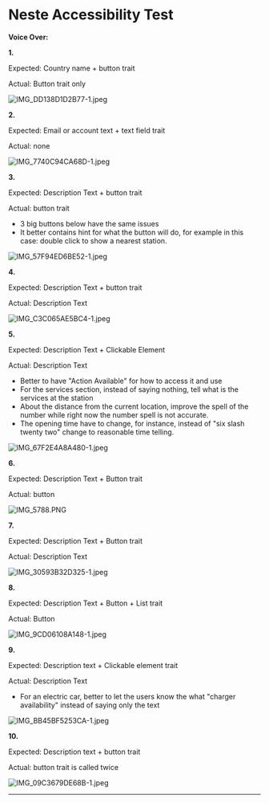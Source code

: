 
# Neste Accessibility Test # 

 **Voice Over:**

**1.**

Expected: Country name + button trait

Actual: Button trait only

![IMG_DD138D1D2B77-1.jpeg](images/issues-1.jpg)

**2.**

Expected: Email or account text + text field trait

Actual: none

![IMG_7740C94CA68D-1.jpeg](images/issues-2.jpg)

**3.**

Expected: Description Text + button trait 

Actual: button trait

- 3 big buttons below have the same issues
- It better contains hint for what the button will do, for example in this case: double click to show a nearest station.

![IMG_57F94ED6BE52-1.jpeg](images/issues-3.jpg)

**4.**

Expected: Description Text + button trait 

Actual: Description Text 

![IMG_C3C065AE5BC4-1.jpeg](images/issues-4.jpg)

**5.**

Expected: Description Text + Clickable Element 

Actual: Description Text 

- Better to have "Action Available" for how to access it and use
- For the services section, instead of saying nothing, tell what is the services at the station
- About the distance from the current location, improve the spell of the number while right now the number spell is not accurate.
- The opening time have to change, for instance, instead of "six slash twenty two" change to reasonable time telling.

![IMG_67F2E4A8A480-1.jpeg](images/issues-5.jpg)

**6.**

Expected: Description Text + Button trait 

Actual: button 

![IMG_5788.PNG](images/issues-6.jpg)

**7.**

Expected: Description Text + Button trait 

Actual: Description Text 

![IMG_30593B32D325-1.jpeg](images/issues-7.jpg)

**8.**

Expected: Description Text + Button + List trait

Actual: Button 

![IMG_9CD06108A148-1.jpeg](images/issues-8.jpg)

**9.**

Expected: Description text + Clickable element trait

Actual: Description Text 

- For an electric car, better to let the users know the what "charger availability" instead of saying only the text

![IMG_BB45BF5253CA-1.jpeg](images/issues-9.jpg)

**10.**

Expected: Description text + button trait 

Actual: button trait is called twice

![IMG_09C3679DE68B-1.jpeg](images/issues-10.jpg)

***

